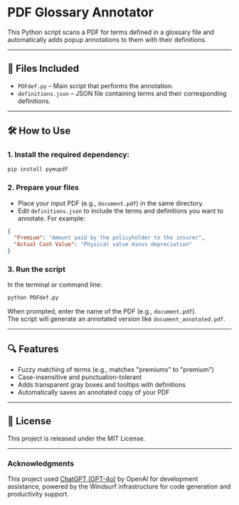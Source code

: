 # PDF Glossary Annotator

This Python script scans a PDF for terms defined in a glossary file and automatically adds popup annotations to them with their definitions.

---

## 📄 Files Included

- `PDFdef.py` – Main script that performs the annotation.
- `definitions.json` – JSON file containing terms and their corresponding definitions.

---

## 🛠️ How to Use

### 1. Install the required dependency:

```bash
pip install pymupdf
```

### 2. Prepare your files

- Place your input PDF (e.g., `document.pdf`) in the same directory.
- Edit `definitions.json` to include the terms and definitions you want to annotate. For example:

```json
{
  "Premium": "Amount paid by the policyholder to the insurer",
  "Actual Cash Value": "Physical value minus depreciation"
}
```

### 3. Run the script

In the terminal or command line:

```bash
python PDFdef.py
```

When prompted, enter the name of the PDF (e.g., `document.pdf`).  
The script will generate an annotated version like `document_annotated.pdf`.

---

## 🔍 Features

- Fuzzy matching of terms (e.g., matches "premiums" to "premium")
- Case-insensitive and punctuation-tolerant
- Adds transparent gray boxes and tooltips with definitions
- Automatically saves an annotated copy of your PDF

---

## 📖 License

This project is released under the MIT License.

---

### Acknowledgments

This project used [ChatGPT (GPT-4o)](https://openai.com/chatgpt) by OpenAI for development assistance, powered by the Windsurf infrastructure for code generation and productivity support.
